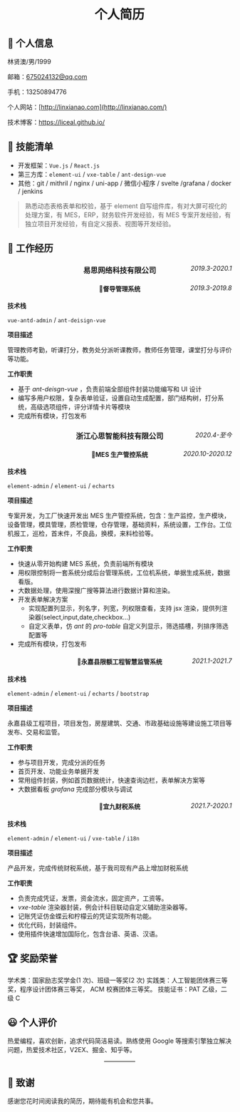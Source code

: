 <h1 style="text-align:center;">个人简历</h1>

## 👤 个人信息

林贤澳/男/1999

邮箱：[675024132@qq.com](mailto:675024132@qq.com)

手机：13250894776

个人网站：[http://linxianao.com](http://linxianao.com/)

技术博客：https://liceal.github.io/

## 🧾 技能清单

- 开发框架：`Vue.js` / `React.js`
- 第三方库：`element-ui` / `vxe-table` / `ant-design-vue`
- 其他：git / mithril / nginx / uni-app / 微信小程序 / svelte /grafana / docker / jenkins

> 熟悉动态表格表单和校验，基于 element 自写组件库，有对大屏可视化的处理方案，有 MES，ERP，财务软件开发经验，有 MES 专案开发经验，有独立项目开发经验，有自定义报表、视图等开发经验。

## 💼 工作经历

<div style="position:relative">
<h3 style="text-align:center">易思网络科技有限公司</h3><span style="float:right;position:absolute;top:0px;right:0px;font-style:italic;">2019.3-2020.1</span>
</div>

<div style="position:relative">
<h4 style="text-align:center">🌟督导管理系统</h4><span style="float:right;position:absolute;top:0px;right:0px;font-style:italic;">2019.3-2019.8</span>
</div>

**技术栈**

`vue-antd-admin` / `ant-deisign-vue`

**项目描述**

管理教师考勤，听课打分，教务处分派听课教师，教师任务管理，课堂打分与评价等功能。

**工作职责**

- 基于 _ant-deisgn-vue_ ，负责前端全部组件封装功能编写和 UI 设计
- 编写多用户权限，复杂表单验证，设置自动生成配置，部门结构树，打分系统，高级选项组件，评分详情卡片等模块
- 完成所有模块，打包发布

<div style="position:relative">
<h3 style="text-align:center">浙江心思智能科技有限公司</h3><span style="float:right;position:absolute;top:0px;right:0px;font-style:italic;">2020.4-至今</span>
</div>

<div style="position:relative">
<h4 style="text-align:center">🌟MES 生产管控系统</h4><span style="float:right;position:absolute;top:0px;right:0px;font-style:italic;">2020.10-2020.12</span>
</div>

**技术栈**

`element-admin` / `element-ui` / `echarts`

**项目描述**

专案开发，为工厂快速开发出 MES 生产管控系统，包含：生产监控，生产模块，设备管理，模具管理，质检管理，仓存管理，基础资料，系统设置，工作台。工位机报工，巡检，首末件，不良品，换模，来料检验等。

**工作职责**

- 快速从零开始构建 MES 系统，负责前端所有模块
- 用权限控制将一套系统分成后台管理系统，工位机系统，单据生成系统，数据看版。
- 大数据处理，使用深搜广搜等算法进行数据计算和渲染。
- 开发表单解决方案
  - 实现配置列显示，列名字，列宽，列权限查看，支持 jsx 渲染，提供列渲染器(select,input,date,checkbox…)
  - 自定义表单，仿 _ant_ 的 _pro-table_ 自定义列显示，筛选插槽，列排序筛选配置等
- 完成所有模块，打包发布

<div style="position:relative">
<h4 style="text-align:center">🌟永嘉县限额工程智慧监管系统</h4><span style="float:right;position:absolute;top:0px;right:0px;font-style:italic;">2021.1-2021.7</span>
</div>

**技术栈**

`element-admin` / `element-ui` / `echarts` / `bootstrap`

**项目描述**

永嘉县级工程项目，项目发包，房屋建筑、交通、市政基础设施等建设施工项目等发布、交易和监管。

**工作职责**

- 参与项目开发，完成分派的任务
- 首页开发、功能业务单据开发
- 常用组件封装，例如首页数据统计，快速查询边栏，表单解决方案等
- 大数据看板 _grafana_ 完成部分模块与调试

<div style="position:relative">
<h4 style="text-align:center">🌟宜九财税系统</h4><span style="float:right;position:absolute;top:0px;right:0px;font-style:italic;">2021.7-2020.1</span>
</div>

**技术栈**

`element-admin` / `element-ui` / `vxe-table` / `i18n`

**项目描述**

产品开发，完成传统财税系统，基于我司现有产品上增加财税系统

**工作职责**

- 负责完成凭证，发票，资金流水，固定资产，工资等。
- _vxe-table_ 渲染器封装，例会计科目联动自定义辅助渲染器等。
- 记账凭证仿金蝶云和柠檬云的凭证实现所有功能。
- 优化代码，封装组件。
- 使用插件快速增加国际化，包含台语、英语、汉语。

## 🏆 奖励荣誉

学术类：国家励志奖学金(1 次)、班级一等奖(2 次) 实践类：人工智能团体赛三等奖，程序设计团体赛三等奖， ACM 校赛团体三等奖。 技能证书：PAT 乙级，二级 C

## 😃 个人评价

热爱编程，喜欢创新，追求代码简洁易读。熟练使用 Google 等搜索引擎独立解决问题，热爱技术社区，V2EX、掘金、知乎等。

<hr style="display: block;
    width: 14%;
    margin: 0px auto;
    border: 0 none;
    border-top: 3px solid #dededc;">

## 🤝 致谢

感谢您花时间阅读我的简历，期待能有机会和您共事。
